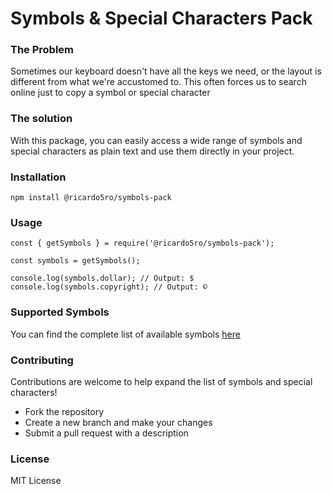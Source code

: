 # Symbols & Special Characters Pack

### The Problem

Sometimes our keyboard doesn't have all the keys we need, or the layout is different from what we're accustomed to. This often forces us to search online just to copy a symbol or special character

### The solution

With this package, you can easily access a wide range of symbols and special characters as plain text and use them directly in your project.

### Installation

```
npm install @ricardo5ro/symbols-pack
```

### Usage

```
const { getSymbols } = require('@ricardo5ro/symbols-pack');

const symbols = getSymbols();

console.log(symbols.dollar); // Output: $
console.log(symbols.copyright); // Output: ©
```

### Supported Symbols

You can find the complete list of available symbols [here](./src/symbols.js)

### Contributing

Contributions are welcome to help expand the list of symbols and special characters!

* Fork the repository
* Create a new branch and make your changes
* Submit a pull request with a description

### License

MIT License

